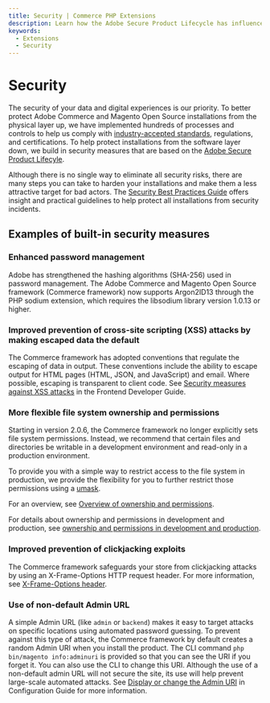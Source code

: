 ```yaml
---
title: Security | Commerce PHP Extensions
description: Learn how the Adobe Secure Product Lifecycle has influenced the development of the Commerce framework.
keywords:
  - Extensions
  - Security
---
```


# Security

The security of your data and digital experiences is our priority. To better protect Adobe Commerce and Magento Open Source installations from the physical layer up, we have implemented hundreds of processes and controls to help us comply with [industry-accepted standards](https://docs.magento.com/m2/ee/user_guide/stores/compliance-industry.html), regulations, and certifications. To help protect installations from the software layer down, we build in security measures that are based on the [Adobe Secure Product Lifecyle](https://www.adobe.com/security/engineering.html).

Although there is no single way to eliminate all security risks, there are many steps you can take to harden your installations and make them a less attractive target for bad actors. The [Security Best Practices Guide](https://www.adobe.com/content/dam/acom/en/security/pdfs/Adobe-Magento-Commerce-Best-Practices-Guide.pdf) offers insight and practical guidelines to help protect all installations from security incidents.

## Examples of built-in security measures

### Enhanced password management

Adobe has strengthened the hashing algorithms (SHA-256) used in password management. The Adobe Commerce and Magento Open Source framework (Commerce framework) now supports Argon2ID13 through the PHP sodium extension, which requires the libsodium library version 1.0.13 or higher.

### Improved prevention of cross-site scripting (XSS) attacks by making escaped data the default

The Commerce framework has adopted conventions that regulate the escaping of data in output. These conventions include the ability to escape  output for HTML pages (HTML, JSON, and JavaScript) and email. Where possible, escaping is transparent to client code. See [Security measures against XSS attacks](https://developer.adobe.com/commerce/php/development/security/cross-site-scripting/) in the Frontend Developer Guide.

### More flexible file system ownership and permissions

Starting in version 2.0.6, the Commerce framework no longer explicitly sets file system permissions. Instead, we recommend that certain files and directories be writable in a development environment and read-only in a production environment.

To provide you with a simple way to restrict access to the file system in production, we provide the flexibility for you to further restrict those permissions using a [umask](http://www.cyberciti.biz/tips/understanding-linux-unix-umask-value-usage.html).

For an overview, see [Overview of ownership and permissions](https://devdocs.magento.com/guides/v2.4/install-gde/prereq/file-sys-perms-over.html).

For details about ownership and permissions in development and production, see [ownership and permissions in development and production](https://experienceleague.adobe.com/docs/commerce-operations/configuration-guide/deployment/file-system-permissions.html).

### Improved prevention of clickjacking exploits

The Commerce framework safeguards your store from clickjacking attacks by using an X-Frame-Options HTTP request header. For more information, see [X-Frame-Options header](https://experienceleague.adobe.com/docs/commerce-operations/configuration-guide/security/xframe-options.html).

### Use of non-default Admin URL

A simple Admin URL (like `admin` or `backend`) makes it easy to target attacks on specific locations using automated password guessing. To prevent against this type of attack, the Commerce framework by default creates a random Admin URI when you install the product. The CLI command `php bin/magento info:adminuri` is provided so that you can  see the URI if you forget it. You can also use the CLI to change this URI.  Although the use of a non-default admin URL will not secure the site, its use will help prevent large-scale automated attacks. See [Display or change the Admin URI](https://devdocs.magento.com/guides/v2.4/install-gde/install/cli/install-cli-adminurl.html) in Configuration Guide for more information.
